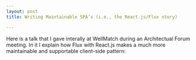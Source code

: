 ```yaml
---
layout: post
title: Writing Maintainable SPA’s (i.e., the React.js/Flux story)

---
```


Here is a talk that I gave interally at WellMatch during an Architectual Forum meeting. In it I explain how Flux with React.js makes a much more maintainable and supportable client-side pattern:

<script async class="speakerdeck-embed" data-id="5f6571c036014cefb2f7bb3ae6fe4268" data-ratio="1.77777777777778" src="//speakerdeck.com/assets/embed.js"></script>
